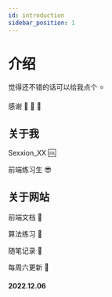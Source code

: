 ```yaml
---
id: introduction
sidebar_position: 1
---
```


# 介绍

觉得还不错的话可以给我点个 ⭐️

感谢 🍦 🍧 🍨

## 关于我

Sexxion_XX 🆒

前端练习生 😎

## 关于网站

前端文档 🍈

算法练习 🍅

随笔记录 🍊

每周六更新 🍉

#### 2022.12.06
